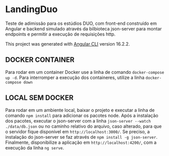 # LandingDuo

Teste de adimissão para os estúdios DUO, com front-end construído em Angular e backend simulado através da bilbioteca json-server para montar endpoints e permitir a execução de requisições http.

This project was generated with [Angular CLI](https://github.com/angular/angular-cli) version 16.2.2.


## DOCKER CONTAINER

Para rodar em um container Docker use a linha de comando `docker-compose up -d`.
Para interromper a execução dos containeres, utilize a linha `docker-compose down`

## LOCAL SEM DOCKER

Para rodar em um ambiente local, baixar o projeto e executar a linha de comando `npm install` para adicionar os pacotes node.
Após a instalação dos pacotes, executar o json-server com a linha `json-server --watch ./data/db.json` ou no caminho relativo do arquivo, caso alterado, para que o servidor fique disponível em `http://localhost:3000/`. Se preciso, a instalação do json-server se faz através de `npm install -g json-server`.
Finalmente, disponibilize a aplicação em `http://localhost:4200/`, com a execução da linha `ng serve`.
